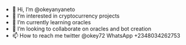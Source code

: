 - 👋 Hi, I’m @okeyanyaneto
- 👀 I’m interested in cryptocurrency projects
- 🌱 I’m currently learning oracles
- 💞️ I’m looking to collaborate on oracles and bot creation
- 📫 How to reach me twitter @okey72 
WhatsApp +2348034262753
<!---
okeyanyaneto/okeyanyaneto is a ✨ special ✨ repository because its `README.md` (this file) appears on your GitHub profile.
You can click the Preview link to take a look at your changes.
--->
